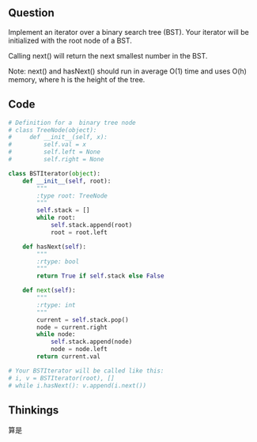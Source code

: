 ## Question
Implement an iterator over a binary search tree (BST). Your iterator will be initialized with the root node of a BST.

Calling next() will return the next smallest number in the BST.

Note: next() and hasNext() should run in average O(1) time and uses O(h) memory, where h is the height of the tree.

## Code
```python
# Definition for a  binary tree node
# class TreeNode(object):
#     def __init__(self, x):
#         self.val = x
#         self.left = None
#         self.right = None

class BSTIterator(object):
    def __init__(self, root):
        """
        :type root: TreeNode
        """
        self.stack = []
        while root:
            self.stack.append(root)
            root = root.left

    def hasNext(self):
        """
        :rtype: bool
        """
        return True if self.stack else False

    def next(self):
        """
        :rtype: int
        """
        current = self.stack.pop()
        node = current.right
        while node:
            self.stack.append(node)
            node = node.left
        return current.val

# Your BSTIterator will be called like this:
# i, v = BSTIterator(root), []
# while i.hasNext(): v.append(i.next())
```

## Thinkings
算是
